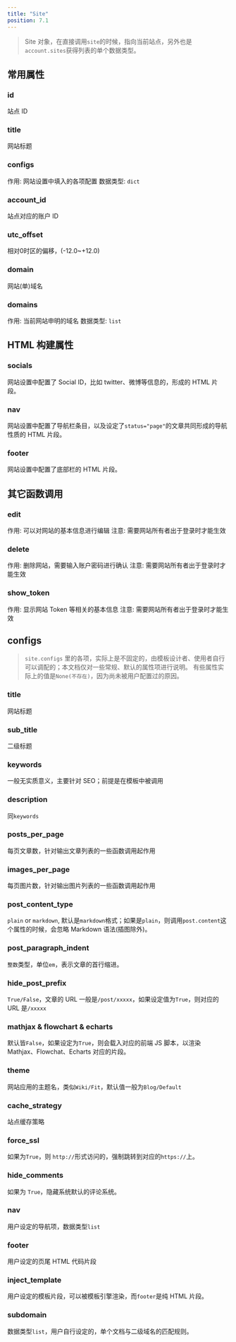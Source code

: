 ```yaml
---
title: "Site"
position: 7.1
---
```

> Site 对象，在直接调用`site`的时候，指向当前站点，另外也是`account.sites`获得列表的单个数据类型。
## 常用属性
### id
站点 ID
### title
网站标题
### configs
作用: 网站设置中填入的各项配置
数据类型: `dict`
### account_id
站点对应的账户 ID
### utc_offset
相对0时区的偏移，(-12.0~+12.0)
### domain
网站(单)域名
### domains
作用: 当前网站申明的域名
数据类型: `list`

## HTML 构建属性
### socials
网站设置中配置了 Social ID，比如 twitter、微博等信息的，形成的 HTML 片段。
### nav
网站设置中配置了导航栏条目，以及设定了`status="page"`的文章共同形成的导航性质的 HTML 片段。
### footer
网站设置中配置了底部栏的 HTML 片段。

## 其它函数调用
### edit
作用: 可以对网站的基本信息进行编辑
注意: 需要网站所有者出于登录时才能生效
### delete
作用: 删除网站，需要输入账户密码进行确认
注意: 需要网站所有者出于登录时才能生效
### show_token
作用: 显示网站 Token 等相关的基本信息
注意: 需要网站所有者出于登录时才能生效

## configs
> `site.configs` 里的各项，实际上是不固定的，由模板设计者、使用者自行可以调配的；本文档仅对一些常规、默认的属性项进行说明。
> 有些属性实际上的值是`None(不存在)`，因为尚未被用户配置过的原因。
### title
网站标题
### sub_title
二级标题
### keywords
一般无实质意义，主要针对 SEO；前提是在模板中被调用
### description
同`keywords`
### posts_per_page
每页文章数，针对输出文章列表的一些函数调用起作用
### images_per_page
每页图片数，针对输出图片列表的一些函数调用起作用
### post_content_type
`plain` or `markdown`, 默认是`markdown`格式；如果是`plain`，则调用`post.content`这个属性的时候，会忽略 Markdown 语法(插图除外)。
### post_paragraph_indent
`整数`类型，单位`em`，表示文章的首行缩进。
### hide_post_prefix
`True/False`，文章的 URL 一般是`/post/xxxxx`，如果设定值为`True`，则对应的 URL 是`/xxxxx`
### mathjax & flowchart & echarts
默认皆`False`，如果设定为`True`，则会载入对应的前端 JS 脚本，以渲染 Mathjax、Flowchat、Echarts 对应的片段。
### theme
网站应用的主题名，类似`Wiki/Fit`，默认值一般为`Blog/Default`
### cache_strategy
站点缓存策略
### force_ssl
如果为`True`，则 `http://`形式访问的，强制跳转到对应的`https://`上。
### hide_comments
如果为 `True`，隐藏系统默认的评论系统。
### nav
用户设定的导航项，数据类型`list`
### footer
用户设定的页尾 HTML 代码片段
### inject_template
用户设定的模板片段，可以被模板引擎渲染，而`footer`是纯 HTML 片段。
### subdomain
数据类型`list`，用户自行设定的，单个文档与二级域名的匹配规则。





